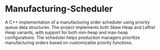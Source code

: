 # Manufacturing-Scheduler
A C++ implementation of a manufacturing order scheduler using priority queue data structures. The project implements both Skew Heap and Leftist Heap variants, with support for both min-heap and max-heap configurations. The scheduler helps production managers prioritize manufacturing orders based on customizable priority functions.
